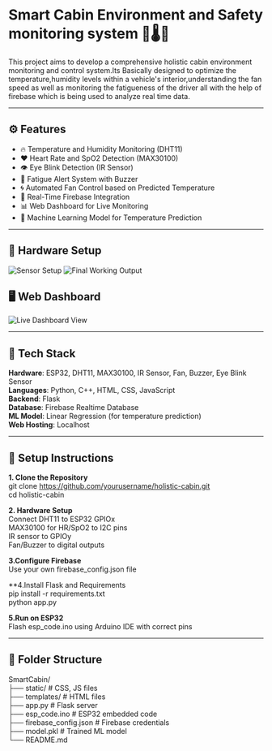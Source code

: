 # Smart Cabin Environment and Safety monitoring system 🚗🌡️💨

This project aims to develop a comprehensive holistic cabin environment monitoring and control system.Its Basically designed to optimize the temperature,humidity levels within a vehicle's interior,understanding the fan speed as well as monitoring the fatigueness of the driver all with the help of firebase which is being used to analyze real time data. 

---
## ⚙️ Features

- 🔥 Temperature and Humidity Monitoring (DHT11)
- ❤️ Heart Rate and SpO2 Detection (MAX30100)
- 👁️ Eye Blink Detection (IR Sensor)
- 🚨 Fatigue Alert System with Buzzer
- 🌀 Automated Fan Control based on Predicted Temperature
- 🔄 Real-Time Firebase Integration
- 📊 Web Dashboard for Live Monitoring
- 🤖 Machine Learning Model for Temperature Prediction

---
## 🧱 Hardware Setup

![Sensor Setup](./hardware/sensor_setup.jpg)
![Final Working Output](./hardware/final_output.jpg)

## 🖥️ Web Dashboard

![Live Dashboard View](./screenshots/dashboard_live.png)

---
## 🧰 Tech Stack

**Hardware**: ESP32, DHT11, MAX30100, IR Sensor, Fan, Buzzer, Eye Blink Sensor<br>
**Languages**: Python, C++, HTML, CSS, JavaScript<br>
**Backend**: Flask<br>
**Database**: Firebase Realtime Database<br>
**ML Model**: Linear Regression (for temperature prediction)<br>
**Web Hosting**: Localhost

---
## 🚀 Setup Instructions

**1. Clone the Repository**<br>
git clone https://github.com/yourusername/holistic-cabin.git<br>
cd holistic-cabin<br>

**2. Hardware Setup**<br>
Connect DHT11 to ESP32 GPIOx<br>
MAX30100 for HR/SpO2 to I2C pins<br>
IR sensor to GPIOy<br>
Fan/Buzzer to digital outputs<br>

**3.Configure Firebase**<br>
Use your own firebase_config.json file<br>

**4.Install Flask and Requirements<br>
pip install -r requirements.txt<br>
python app.py<br>

**5.Run on ESP32**<br>
Flash esp_code.ino using Arduino IDE with correct pins<br>

---
## 📂 Folder Structure
SmartCabin/<br>
├── static/              # CSS, JS files<br>
├── templates/           # HTML files<br>
├── app.py               # Flask server<br>
├── esp_code.ino         # ESP32 embedded code<br>
├── firebase_config.json # Firebase credentials<br>
├── model.pkl            # Trained ML model<br>
└── README.md<br>

